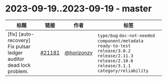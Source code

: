 # 2023-09-19..2023-09-19 - master
| 标题 | 链接 | 作者 | 标签 |
| - | :--: | :--: | - |
| [fix] [auto-recovery] Fix pulsar ledger auditor dead lock problem. | [#21181](https://github.com/apache/pulsar/pull/21181) | [@horizonzy](https://github.com/horizonzy) | `type/bug` `doc-not-needed` `component/metadata` `ready-to-test` `release/3.0.2` `release/2.11.3` `release/2.10.6` `release/3.1.1` `category/reliability`  | 
